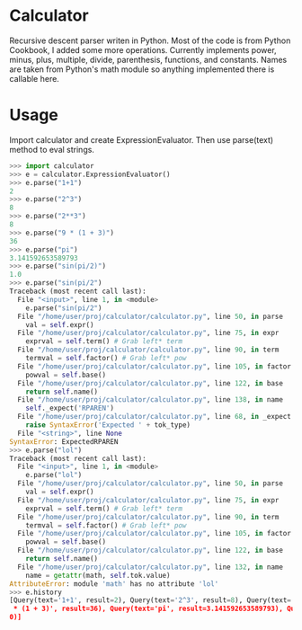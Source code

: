 # Calculator
Recursive descent parser writen in Python. Most of the code is from Python Cookbook, I added some more operations. Currently implements power, minus, plus, multiple, divide, parenthesis, functions, and constants. Names are taken from Python's math module so anything implemented there is callable here.
# Usage
Import calculator and create ExpressionEvaluator. Then use parse(text) method to eval strings.
```python
>>> import calculator
>>> e = calculator.ExpressionEvaluator()
>>> e.parse("1+1")
2
>>> e.parse("2^3")
8
>>> e.parse("2**3")
8
>>> e.parse("9 * (1 + 3)")
36
>>> e.parse("pi")
3.141592653589793
>>> e.parse("sin(pi/2)")
1.0
>>> e.parse("sin(pi/2")
Traceback (most recent call last):
  File "<input>", line 1, in <module>
    e.parse("sin(pi/2")
  File "/home/user/proj/calculator/calculator.py", line 50, in parse
    val = self.expr()
  File "/home/user/proj/calculator/calculator.py", line 75, in expr
    exprval = self.term() # Grab left* term
  File "/home/user/proj/calculator/calculator.py", line 90, in term
    termval = self.factor() # Grab left* pow
  File "/home/user/proj/calculator/calculator.py", line 105, in factor
    powval = self.base()
  File "/home/user/proj/calculator/calculator.py", line 122, in base
    return self.name()
  File "/home/user/proj/calculator/calculator.py", line 138, in name
    self._expect('RPAREN')
  File "/home/user/proj/calculator/calculator.py", line 68, in _expect
    raise SyntaxError('Expected ' + tok_type)
  File "<string>", line None
SyntaxError: ExpectedRPAREN
>>> e.parse("lol")
Traceback (most recent call last):
  File "<input>", line 1, in <module>
    e.parse("lol")
  File "/home/user/proj/calculator/calculator.py", line 50, in parse
    val = self.expr()
  File "/home/user/proj/calculator/calculator.py", line 75, in expr
    exprval = self.term() # Grab left* term
  File "/home/user/proj/calculator/calculator.py", line 90, in term
    termval = self.factor() # Grab left* pow
  File "/home/user/proj/calculator/calculator.py", line 105, in factor
    powval = self.base()
  File "/home/user/proj/calculator/calculator.py", line 122, in base
    return self.name()
  File "/home/user/proj/calculator/calculator.py", line 132, in name
    name = getattr(math, self.tok.value)
AttributeError: module 'math' has no attribute 'lol'
>>> e.history
[Query(text='1+1', result=2), Query(text='2^3', result=8), Query(text='2**3', result=8), Query(text='9
 * (1 + 3)', result=36), Query(text='pi', result=3.141592653589793), Query(text='sin(pi/2)', result=1.
0)]

```